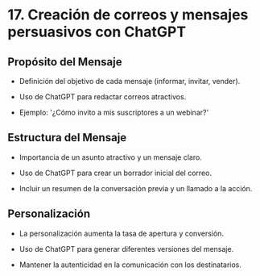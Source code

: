 # 17. Creación de correos y mensajes persuasivos con ChatGPT

## Propósito del Mensaje

* Definición del objetivo de cada mensaje (informar, invitar, vender).

* Uso de ChatGPT para redactar correos atractivos.

* Ejemplo: '¿Cómo invito a mis suscriptores a un webinar?'

## Estructura del Mensaje

* Importancia de un asunto atractivo y un mensaje claro.

* Uso de ChatGPT para crear un borrador inicial del correo.

* Incluir un resumen de la conversación previa y un llamado a la acción.

## Personalización

* La personalización aumenta la tasa de apertura y conversión.

* Uso de ChatGPT para generar diferentes versiones del mensaje.

* Mantener la autenticidad en la comunicación con los destinatarios.